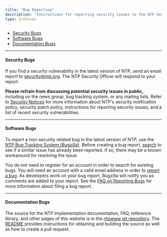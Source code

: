 ```yaml
---
title: "Bug Reporting"
description: "Instructions for reporting security issues to the NTP Security Officer as well as how to report non-security software bugs and documentation bugs."
type: archives
---
```


* [Security Bugs](#security-bugs)
* [Software Bugs](#software-bugs)
* [Documentation Bugs](#documentation-bugs)

* * *

#### Security Bugs

If you find a security vulnerability in the latest version of NTP, send an email report to [security@ntp.org](mailto:security@ntp.org). The NTP Security Officer will respond to your report.

**Please refrain from discussing potential security issues in public,** including on the news group, bug tracking system, or any mailing lists. Refer to [Security Notices](/support/securitynotice/) for more information about NTP's security notification policy, security patch policy, instructions for reporting security issues, and a list of recent security vulnerabilities.

* * *

#### Software Bugs

To report a non-security related bug in the latest version of NTP, use the [NTP Bug Tracking System (Bugzilla)](https://bugs.ntp.org/). Before creating a bug report, [search](https://bugs.ntp.org/query.cgi) to see if a similar issue has already been reported. If so, there may be a known workaround for resolving the issue.

You do not need to register for an account in order to search for existing bugs. You will need an account with a valid email address in order to [report a bug](https://bugs.ntp.org/enter_bug.cgi). As developers work on your bug report, Bugzilla will notify you as comments are added to your report. See the [FAQ on Reporting Bugs](/ntpfaq/ntp-s-trbl-bug-reports/) for more information about filing a bug report.

* * *

#### Documentation Bugs

The source for the NTP implementation documentation, FAQ, reference library, and other pages of this website is in the [ntpwww git repository](https://bitbucket.nwtime.org/projects/WEBSITES/repos/ntpwww/browse). The [README](https://bitbucket.nwtime.org/projects/WEBSITES/repos/ntpwww/browse/README.md) provides instructions for obtaining and building the source as well as how to create a pull request.

